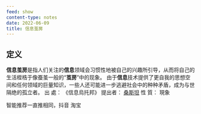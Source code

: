 ```yaml
---
feed: show
content-type: notes
date: 2022-06-09
title: 信息茧房
---
```


## 定义

**信息茧房**是指人们关注的**信息**领域会习惯性地被自己的兴趣所引导，从而将自己的生活桎梏于像蚕茧一般的“**茧房**”中的现象。 由于**信息**技术提供了更自我的思想空间和任何领域的巨量知识，一些人还可能进一步逃避社会中的种种矛盾，成为与世隔绝的孤立者。
出 處： 《信息烏托邦》
提出者： [桑斯坦](http://baike.baidu.com/item/%E6%A1%91%E6%96%AF%E5%9D%A6/16274988)
性 質： 現象

智能推荐一直推相同，抖音 淘宝
